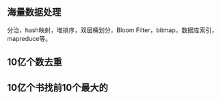## 海量数据处理

分治，hash映射，堆排序，双层桶划分，Bloom Filter，bitmap，数据库索引，mapreduce等。

## 10亿个数去重

## 10亿个书找前10个最大的


